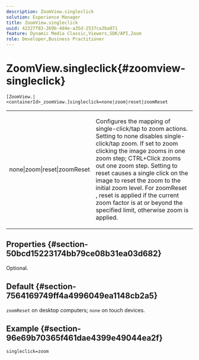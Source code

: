 ```yaml
---
description: ZoomView.singleclick
solution: Experience Manager
title: ZoomView.singleclick
uuid: 42327f03-269b-4d4e-a35d-2537ca3ba071
feature: Dynamic Media Classic,Viewers,SDK/API,Zoom
role: Developer,Business Practitioner
---
```


# ZoomView.singleclick{#zoomview-singleclick}

 `[ZoomView.|<containerId>_zoomView.]singleclick=none|zoom|reset|zoomReset`

<table id="table_82C9252157DB41B5B98505855975D2F5"> 
 <tbody> 
  <tr> 
   <td colname="col1"> <p> <span class="codeph"> none|zoom|reset|zoomReset </span> </p> </td> 
   <td colname="col2"> <p> Configures the mapping of single-click/tap to zoom actions. Setting to <span class="codeph"> none </span> disables single-click/tap zoom. If set to <span class="codeph"> zoom </span> clicking the image zooms in one zoom step; CTRL+Click zooms out one zoom step. Setting to <span class="codeph"> reset </span> causes a single click on the image to reset the zoom to the initial zoom level. For <span class="codeph"> zoomReset </span>, reset is applied if the current zoom factor is at or beyond the specified limit, otherwise zoom is applied. </p> </td> 
  </tr> 
 </tbody> 
</table>

## Properties {#section-50bcd15223174bb79ce08b31ea03d682}

Optional.

## Default {#section-7564169749ff4a4996049ea1148cb2a5}

`zoomReset` on desktop computers; `none` on touch devices.

## Example {#section-96e69b70365f461dae4399e49044ea2f}

`singleclick=zoom` 
